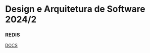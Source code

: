 # Design e Arquitetura de Software 2024/2

### REDIS
[DOCS](https://learn.microsoft.com/en-us/azure/developer/java/spring-framework/configure-spring-boot-initializer-java-app-with-redis-cache?tabs=Password&wt.mc_id=AZ-MVP-5003638)